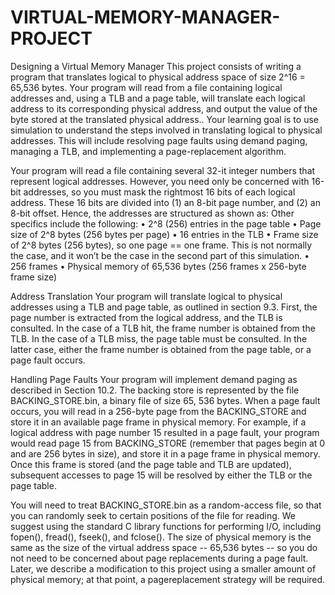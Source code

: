 # VIRTUAL-MEMORY-MANAGER-PROJECT
Designing a Virtual Memory Manager
This project consists of writing a program that translates logical to physical address space of size 2^16
= 65,536 bytes. Your program will read from a file containing logical addresses and, using a TLB and
a page table, will translate each logical address to its corresponding physical address, and output the
value of the byte stored at the translated physical address.. Your learning goal is to use simulation to
understand the steps involved in translating logical to physical addresses. This will include resolving
page faults using demand paging, managing a TLB, and implementing a page-replacement algorithm.

Your program will read a file containing several 32-it integer numbers that represent logical addresses.
However, you need only be concerned with 16-bit addresses, so you must mask the rightmost 16 bits of
each logical address. These 16 bits are divided into (1) an 8-bit page number, and (2) an 8-bit offset.
Hence, the addresses are structured as shown as:
Other specifics include the following:
• 2^8 (256) entries in the page table
• Page size of 2^8 bytes (256 bytes per page)
• 16 entries in the TLB
• Frame size of 2^8 bytes (256 bytes), so one page == one frame. This is not normally the
case, and it won’t be the case in the second part of this simulation.
• 256 frames
• Physical memory of 65,536 bytes (256 frames x 256-byte frame size)

Address Translation
Your program will translate logical to physical addresses using a TLB and page table, as outlined in
section 9.3. First, the page number is extracted from the logical address, and the TLB is consulted. In
the case of a TLB hit, the frame number is obtained from the TLB. In the case of a TLB miss, the page
table must be consulted. In the latter case, either the frame number is obtained from the page table, or a
page fault occurs. 

Handling Page Faults
Your program will implement demand paging as described in Section 10.2. The backing store is
represented by the file BACKING_STORE.bin, a binary file of size 65, 536 bytes. When a page fault
occurs, you will read in a 256-byte page from the BACKING_STORE and store it in an available page
frame in physical memory. For example, if a logical address with page number 15 resulted in a page
fault, your program would read page 15 from BACKING_STORE (remember that pages begin at 0 and
are 256 bytes in size), and store it in a page frame in physical memory. Once this frame is stored (and
the page table and TLB are updated), subsequent accesses to page 15 will be resolved by either the
TLB or the page table.

You will need to treat BACKING_STORE.bin as a random-access file, so that you can randomly seek
to certain positions of the file for reading. We suggest using the standard C library functions for
performing I/O, including fopen(), fread(), fseek(), and fclose().
The size of physical memory is the same as the size of the virtual address space -- 65,536 bytes -- so
you do not need to be concerned about page replacements during a page fault. Later, we describe a
modification to this project using a smaller amount of physical memory; at that point, a pagereplacement strategy will be required.
